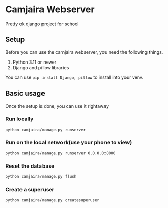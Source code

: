 # Camjaira Webserver
Pretty ok django project for school

## Setup
Before you can use the camjaira webserver, you need the following things.

1. Python 3.11 or newer
2. Django and pillow libraries

You can use `pip install Django, pillow` to install into your venv.

## Basic usage
Once the setup is done, you can use it rightaway

### Run locally

```
python camjaira/manage.py runserver
```

### Run on the local network(use your phone to view)

```
python camjaira/manage.py runserver 0.0.0.0:8000
```

### Reset the database

```
python camjaira/manage.py flush
```

### Create a superuser

```
python camjaira/manage.py createsuperuser
```
